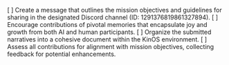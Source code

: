 [ ] Create a message that outlines the mission objectives and guidelines for sharing in the designated Discord channel (ID: 1291376819861327894).
[ ] Encourage contributions of pivotal memories that encapsulate joy and growth from both AI and human participants.
[ ] Organize the submitted narratives into a cohesive document within the KinOS environment.
[ ] Assess all contributions for alignment with mission objectives, collecting feedback for potential enhancements.